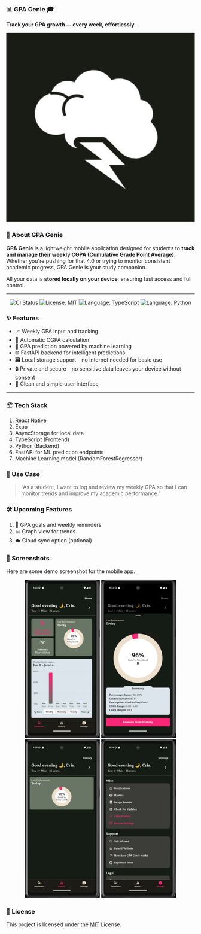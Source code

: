 ### 📊 GPA Genie 🎓

**Track your GPA growth — every week, effortlessly.**

<p align="center"> <img src="/images/icon.png" alt="Icon"/></p>

### 📱 About GPA Genie

**GPA Genie** is a lightweight mobile application designed for students to **track and manage their weekly CGPA (Cumulative Grade Point Average)**. Whether you're pushing for that 4.0 or trying to monitor consistent academic progress, GPA Genie is your study companion.

All your data is **stored locally on your device**, ensuring fast access and full control.

---

<p align="center">
  <a href="https://github.com/crispengari/GPA-Genie/actions/workflows/ci.yml">
    <img src="https://github.com/crispengari/GPA-Genie/actions/workflows/ci.yml/badge.svg" alt="CI Status">
  </a>
   <a href="https://github.com/crispengari/GPA-Genie/blob/main/LICENSE">
    <img src="https://img.shields.io/badge/license-MIT-green.svg" alt="License: MIT">
  </a>
  <a href="https://typescriptlang.org/">
    <img src="https://img.shields.io/badge/language-typescript-blue.svg" alt="Language: TypeScript">
  </a>
  <a href="https://www.python.org/">
    <img src="https://img.shields.io/badge/language-python-blue.svg" alt="Language: Python">
  </a>
</p>

### ✨ Features

- 📈 Weekly GPA input and tracking
- 🧮 Automatic CGPA calculation
- 🤖 GPA prediction powered by machine learning
- 🌐 FastAPI backend for intelligent predictions
- 🗃️ Local storage support – no internet needed for basic use
- 🔒 Private and secure – no sensitive data leaves your device without consent
- 🎨 Clean and simple user interface

---

### 📦 Tech Stack

1. React Native
2. Expo
3. AsyncStorage for local data
4. TypeScript (Frontend)
5. Python (Backend)
6. FastAPI for ML prediction endpoints
7. Machine Learning model (RandomForestRegressor)

### 📌 Use Case

> “As a student, I want to log and review my weekly GPA so that I can monitor trends and improve my academic performance.”

### 🛠️ Upcoming Features

1. 🎯 GPA goals and weekly reminders
2. 📊 Graph view for trends
3. ☁️ Cloud sync option (optional)

### 🦋 Screenshots

Here are some demo screenshot for the mobile app.

<p align="center">
<img src="/images/0.jpg" alt="demo" width="200"/>
<img src="/images/1.jpg" alt="demo" width="200"/>
<img src="/images/2.jpg" alt="demo" width="200"/>
<img src="/images/3.jpg" alt="demo" width="200"/>
</p>

### 📍 License

This project is licensed under the [MIT](/LICENSE) License.
